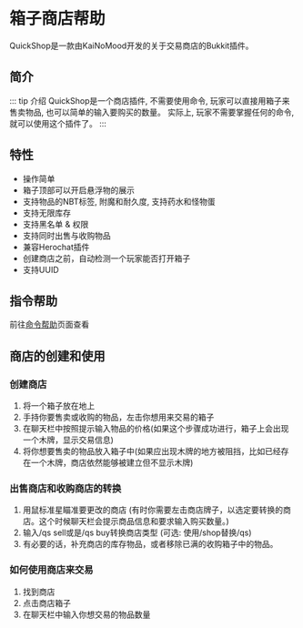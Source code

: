 # 箱子商店帮助
QuickShop是一款由KaiNoMood开发的关于交易商店的Bukkit插件。

## 简介
::: tip 介绍
QuickShop是一个商店插件, 不需要使用命令, 玩家可以直接用箱子来售卖物品, 也可以简单的输入要购买的数量。
实际上, 玩家不需要掌握任何的命令, 就可以使用这个插件了。
:::

## 特性
- 操作简单
- 箱子顶部可以开启悬浮物的展示
- 支持物品的NBT标签, 附魔和耐久度, 支持药水和怪物蛋
- 支持无限库存
- 支持黑名单 & 权限
- 支持同时出售与收购物品
- 兼容Herochat插件
- 创建商店之前，自动检测一个玩家能否打开箱子
- 支持UUID

## 指令帮助
前往[命令帮助](/commandhelp/#箱子商店)页面查看

## 商店的创建和使用

### 创建商店
1. 将一个箱子放在地上
2. 手持你要售卖或收购的物品，左击你想用来交易的箱子
3. 在聊天栏中按照提示输入物品的价格(如果这个步骤成功进行，箱子上会出现一个木牌，显示交易信息)
4. 将你想要售卖的物品放入箱子中(如果应出现木牌的地方被阻挡，比如已经存在一个木牌，商店依然能够被建立但不显示木牌)

### 出售商店和收购商店的转换
1. 用鼠标准星瞄准要更改的商店 (有时你需要左击商店牌子，以选定要转换的商店。这个时候聊天栏会提示商品信息和要求输入购买数量。)
2. 输入/qs sell或是/qs buy转换商店类型 (可选: 使用/shop替换/qs)
3. 有必要的话，补充商店的库存物品，或者移除已满的收购箱子中的物品。

### 如何使用商店来交易
1. 找到商店
2. 点击商店箱子
3. 在聊天栏中输入你想交易的物品数量